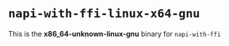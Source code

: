 # `napi-with-ffi-linux-x64-gnu`

This is the **x86_64-unknown-linux-gnu** binary for `napi-with-ffi`
